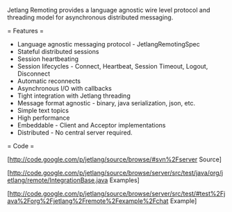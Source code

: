 Jetlang Remoting provides a language agnostic wire level protocol and threading model for asynchronous distributed messaging.

= Features =

  * Language agnostic messaging protocol - JetlangRemotingSpec
  * Stateful distributed sessions
  * Session heartbeating
  * Session lifecycles - Connect, Heartbeat, Session Timeout, Logout, Disconnect
  * Automatic reconnects
  * Asynchronous I/O with callbacks 
  * Tight integration with Jetlang threading
  * Message format agnostic - binary, java serialization, json, etc. 
  * Simple text topics
  * High performance
  * Embeddable - Client and Acceptor implementations
  * Distributed - No central server required.

= Code =

[http://code.google.com/p/jetlang/source/browse/#svn%2Fserver Source]

[http://code.google.com/p/jetlang/source/browse/server/src/test/java/org/jetlang/remote/IntegrationBase.java Examples]

[http://code.google.com/p/jetlang/source/browse/server/src/test/#test%2Fjava%2Forg%2Fjetlang%2Fremote%2Fexample%2Fchat Example]
